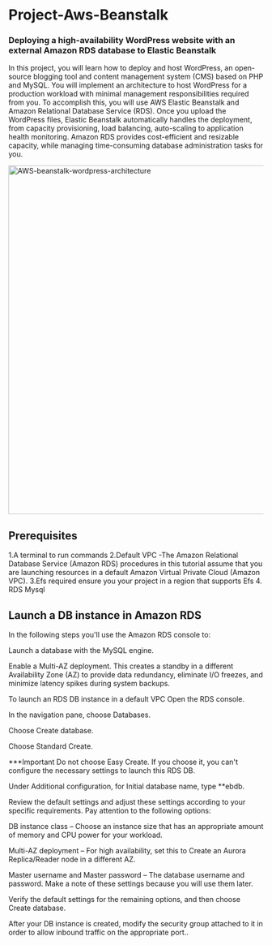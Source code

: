# Project-Aws-Beanstalk
### Deploying a high-availability WordPress website with an external Amazon RDS database to Elastic Beanstalk

In this project, you will learn how to deploy and host WordPress, an open-source blogging tool and content management system (CMS) based on PHP and MySQL. You will implement an architecture to host WordPress for a production workload with minimal management responsibilities required from you. To accomplish this, you will use AWS Elastic Beanstalk and Amazon Relational Database Service (RDS). Once you upload the WordPress files, Elastic Beanstalk automatically handles the deployment, from capacity provisioning, load balancing, auto-scaling to application health monitoring. Amazon RDS provides cost-efficient and resizable capacity, while managing time-consuming database administration tasks for you.

<img width="688" alt="AWS-beanstalk-wordpress-architecture" src="https://user-images.githubusercontent.com/10384951/221054122-07b6cefc-5340-4031-9b89-53e15ba7ca60.png">

## Prerequisites
1.A terminal to run commands 
2.Default VPC -The Amazon Relational Database Service (Amazon RDS) procedures in this tutorial assume that you are launching resources in a default Amazon Virtual Private Cloud (Amazon VPC).
3.Efs required ensure you your project in a region that supports Efs 
4. RDS Mysql

## Launch a DB instance in Amazon RDS

In the following steps you'll use the Amazon RDS console to:

Launch a database with the MySQL engine.

Enable a Multi-AZ deployment. This creates a standby in a different Availability Zone (AZ) to provide data redundancy, eliminate I/O freezes, and minimize latency spikes during system backups.

To launch an RDS DB instance in a default VPC
Open the RDS console.

In the navigation pane, choose Databases.

Choose Create database.

Choose Standard Create.

***Important
Do not choose Easy Create. If you choose it, you can't configure the necessary settings to launch this RDS DB.

Under Additional configuration, for Initial database name, type **ebdb.

Review the default settings and adjust these settings according to your specific requirements. Pay attention to the following options:

DB instance class – Choose an instance size that has an appropriate amount of memory and CPU power for your workload.

Multi-AZ deployment – For high availability, set this to Create an Aurora Replica/Reader node in a different AZ.

Master username and Master password – The database username and password. Make a note of these settings because you will use them later.

Verify the default settings for the remaining options, and then choose Create database.

After your DB instance is created, modify the security group attached to it in order to allow inbound traffic on the appropriate port..
